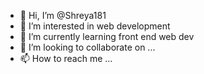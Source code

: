 - 👋 Hi, I’m @Shreya181
- 👀 I’m interested in web development 
- 🌱 I’m currently learning front end web dev 
- 💞️ I’m looking to collaborate on ...
- 📫 How to reach me ...

<!---
Shreya181-p/Shreya181-p is a ✨ special ✨ repository because its `README.md` (this file) appears on your GitHub profile.
You can click the Preview link to take a look at your changes.
--->
